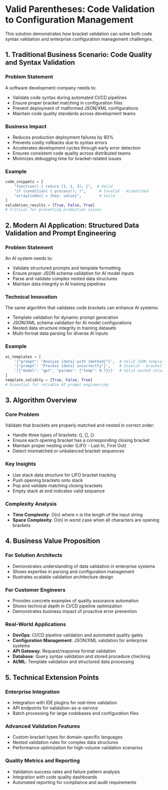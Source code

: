 # Valid Parentheses: Code Validation to Configuration Management

This solution demonstrates how bracket validation can solve both code syntax validation and enterprise configuration management challenges.

## 1. Traditional Business Scenario: Code Quality and Syntax Validation

### Problem Statement
A software development company needs to:
- Validate code syntax during automated CI/CD pipelines
- Ensure proper bracket matching in configuration files
- Prevent deployment of malformed JSON/XML configurations
- Maintain code quality standards across development teams

### Business Impact
- Reduces production deployment failures by 80%
- Prevents costly rollbacks due to syntax errors
- Accelerates development cycles through early error detection
- Ensures consistent code quality across distributed teams
- Minimizes debugging time for bracket-related issues

### Example
```python
code_snippets = [
    "function() { return [1, 2, 3]; }",  # Valid
    "if (condition) { process(); )",      # Invalid - mismatched
    "array[index] = {key: value}",        # Valid
]
validation_results = [True, False, True]
# Critical for preventing production issues
```

## 2. Modern AI Application: Structured Data Validation and Prompt Engineering

### Problem Statement
An AI system needs to:
- Validate structured prompts and template formatting
- Ensure proper JSON schema validation for AI model inputs
- Parse and validate complex nested data structures
- Maintain data integrity in AI training pipelines

### Technical Innovation
The same algorithm that validates code brackets can enhance AI systems:
- Template validation for dynamic prompt generation
- JSON/XML schema validation for AI model configurations
- Nested data structure integrity in training datasets
- Multi-format data parsing for diverse AI inputs

### Example
```python
ai_templates = [
    '{"prompt": "Analyze [data] with {method}"}',  # Valid JSON template
    '{"prompt": "Process {data] incorrectly"}',    # Invalid - bracket mismatch
    '[{"model": "gpt", "params": {"temp": 0.7}}]'  # Valid nested structure
]
template_validity = [True, False, True]
# Essential for reliable AI prompt engineering
```

## 3. Algorithm Overview

### Core Problem
Validate that brackets are properly matched and nested in correct order:
- Handle three types of brackets: (), [], {}
- Ensure each opening bracket has a corresponding closing bracket
- Maintain proper nesting order (LIFO - Last In, First Out)
- Detect mismatched or unbalanced bracket sequences

### Key Insights
- Use stack data structure for LIFO bracket tracking
- Push opening brackets onto stack
- Pop and validate matching closing brackets
- Empty stack at end indicates valid sequence

### Complexity Analysis
- **Time Complexity**: O(n) where n is the length of the input string
- **Space Complexity**: O(n) in worst case when all characters are opening brackets

## 4. Business Value Proposition

### For Solution Architects
- Demonstrates understanding of data validation in enterprise systems
- Shows expertise in parsing and configuration management
- Illustrates scalable validation architecture design

### For Customer Engineers
- Provides concrete examples of quality assurance automation
- Shows technical depth in CI/CD pipeline optimization
- Demonstrates business impact of proactive error prevention

### Real-World Applications
- **DevOps**: CI/CD pipeline validation and automated quality gates
- **Configuration Management**: JSON/XML validation for enterprise systems
- **API Gateway**: Request/response format validation
- **Database**: Query syntax validation and stored procedure checking
- **AI/ML**: Template validation and structured data processing

## 5. Technical Extension Points

### Enterprise Integration
- Integration with IDE plugins for real-time validation
- API endpoints for validation-as-a-service
- Batch processing for large codebases and configuration files

### Advanced Validation Features
- Custom bracket types for domain-specific languages
- Nested validation rules for complex data structures
- Performance optimization for high-volume validation scenarios

### Quality Metrics and Reporting
- Validation success rates and failure pattern analysis
- Integration with code quality dashboards
- Automated reporting for compliance and audit requirements